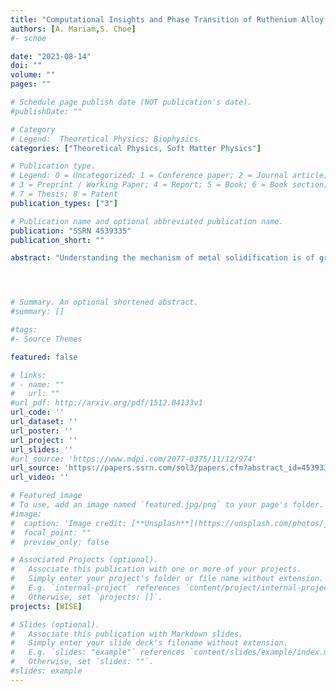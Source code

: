 ```yaml
---
title: "Computational Insights and Phase Transition of Ruthenium Alloy by Classical Molecular Dynamics"
authors: [A. Mariam,S. Choe]
#- schoe

date: "2023-08-14"
doi: ""
volume: ""
pages: ""

# Schedule page publish date (NOT publication's date).
#publishDate: ""

# Category
# Legend:  Theoretical Physics; Biophysics
categories: ["Theoretical Physics, Soft Matter Physics"]

# Publication type.
# Legend: 0 = Uncategorized; 1 = Conference paper; 2 = Journal article;
# 3 = Preprint / Working Paper; 4 = Report; 5 = Book; 6 = Book section;
# 7 = Thesis; 8 = Patent
publication_types: ["3"]

# Publication name and optional abbreviated publication name.
publication: "SSRN 4539335"
publication_short: ""

abstract: "Understanding the mechanism of metal solidification is of great theoretical significance and has practical importance. In this study, we have conducted molecular dynamics simulations to investigate the impact of cooling rates on the solidification of a melt Ruthenium (Ru) alloy using the embedded atom method (EAM) potential. The EAM potential is a widely employed interatomic potential for describing the metallic system, which can capture numerous crucial properties, including mechanical properties, the energy of competing crystal structure dynamics, defects, and liquid structures. Our simulations showed that upon quenching with different cooling rates, there was a transformation to a supercooled liquid state at 1200 K, a hexagonal close-packed (HCP) cluster dominated in a stable and supercooled liquid form. At a critical cooling rate (1011.5 K/s) for the crystal to amorphous transition, the solidification under cooling exhibited an upward trend as the superheating temperature increased until the maximum cooling rate was achieved. Our simulations also revealed that the optimal undercooling occurred at approximately 0.4396 Tm and the optimal superheating at 1.2893 Tm, where Tm is the melting temperature of Ru. Moreover, the initial and subsequent peaks of the radial distribution function (RDF) at room temperature showed fair accordance with Ru nanoparticles' experimentally observed RDF peaks. Our results provide insights into the evolution of melt structures with temperature during deep undercooling, the formation of homogenous melt-free crystal regions, and the effect of the molten state on solidification phenomena."




# Summary. An optional shortened abstract.
#summary: []

#tags:
#- Source Themes

featured: false

# links:
# - name: ""
#   url: ""
#url_pdf: http://arxiv.org/pdf/1512.04133v1
url_code: ''
url_dataset: ''
url_poster: ''
url_project: ''
url_slides: ''
#url_source: 'https://www.mdpi.com/2077-0375/11/12/974'
url_source: 'https://papers.ssrn.com/sol3/papers.cfm?abstract_id=4539335'
url_video: ''

# Featured image
# To use, add an image named `featured.jpg/png` to your page's folder.
#image:
#  caption: 'Image credit: [**Unsplash**](https://unsplash.com/photos/jdD8gXaTZsc)'
#  focal_point: ""
#  preview_only: false

# Associated Projects (optional).
#   Associate this publication with one or more of your projects.
#   Simply enter your project's folder or file name without extension.
#   E.g. `internal-project` references `content/project/internal-project/index.md`.
#   Otherwise, set `projects: []`.
projects: [WISE]

# Slides (optional).
#   Associate this publication with Markdown slides.
#   Simply enter your slide deck's filename without extension.
#   E.g. `slides: "example"` references `content/slides/example/index.md`.
#   Otherwise, set `slides: ""`.
#slides: example
---
```

